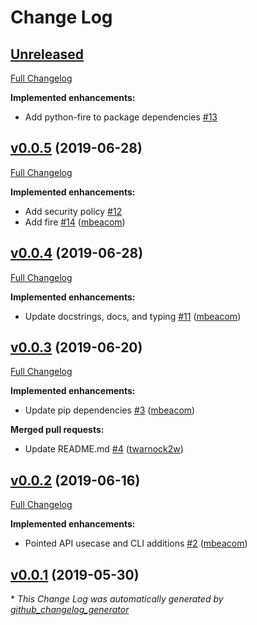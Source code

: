 # Change Log

## [Unreleased](https://github.com/mbeacom/cloudendure-python/tree/HEAD)

[Full Changelog](https://github.com/mbeacom/cloudendure-python/compare/v0.0.5...HEAD)

**Implemented enhancements:**

- Add python-fire to package dependencies [\#13](https://github.com/mbeacom/cloudendure-python/issues/13)

## [v0.0.5](https://github.com/mbeacom/cloudendure-python/tree/v0.0.5) (2019-06-28)
[Full Changelog](https://github.com/mbeacom/cloudendure-python/compare/v0.0.4...v0.0.5)

**Implemented enhancements:**

- Add security policy [\#12](https://github.com/mbeacom/cloudendure-python/issues/12)
- Add fire [\#14](https://github.com/mbeacom/cloudendure-python/pull/14) ([mbeacom](https://github.com/mbeacom))

## [v0.0.4](https://github.com/mbeacom/cloudendure-python/tree/v0.0.4) (2019-06-28)
[Full Changelog](https://github.com/mbeacom/cloudendure-python/compare/v0.0.3...v0.0.4)

**Implemented enhancements:**

- Update docstrings, docs, and typing [\#11](https://github.com/mbeacom/cloudendure-python/pull/11) ([mbeacom](https://github.com/mbeacom))

## [v0.0.3](https://github.com/mbeacom/cloudendure-python/tree/v0.0.3) (2019-06-20)
[Full Changelog](https://github.com/mbeacom/cloudendure-python/compare/v0.0.2...v0.0.3)

**Implemented enhancements:**

- Update pip dependencies [\#3](https://github.com/mbeacom/cloudendure-python/pull/3) ([mbeacom](https://github.com/mbeacom))

**Merged pull requests:**

- Update README.md [\#4](https://github.com/mbeacom/cloudendure-python/pull/4) ([twarnock2w](https://github.com/twarnock2w))

## [v0.0.2](https://github.com/mbeacom/cloudendure-python/tree/v0.0.2) (2019-06-16)
[Full Changelog](https://github.com/mbeacom/cloudendure-python/compare/v0.0.1...v0.0.2)

**Implemented enhancements:**

- Pointed API usecase and CLI additions [\#2](https://github.com/mbeacom/cloudendure-python/pull/2) ([mbeacom](https://github.com/mbeacom))

## [v0.0.1](https://github.com/mbeacom/cloudendure-python/tree/v0.0.1) (2019-05-30)


\* *This Change Log was automatically generated by [github_changelog_generator](https://github.com/skywinder/Github-Changelog-Generator)*